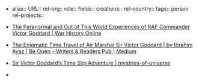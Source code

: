 - alias::
  URL::
  rel-org::
  role::
  fields::
  creations::
  rel-country::
  tags:: person
  rel-projects::

- [The Paranormal and Out of This World Experiences of RAF Commander Victor Goddard | War History Online](https://www.warhistoryonline.com/world-war-ii/victor-goddard-paranomal-experiences.html)
- [The Enigmatic Time Travel of Air Marshal Sir Victor Goddard | by Ibrahim Ayaz | Be Open - Writers & Readers Pub | Medium](https://medium.com/be-open/the-enigmatic-time-travel-of-air-marshal-sir-victor-goddard-cc5efdbc9776)
- [Sir Victor Goddard’s Time Slip Adventure | mystries-of-universe](https://srashtijain.wixsite.com/mystries-of-universe/sir-victor-goddards-time-slip-adventure)
-
